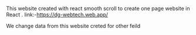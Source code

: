 This website created with react smooth scroll to create one page website in React . 
link:-https://dg-webtech.web.app/

We change data from this website creted for other feild 
